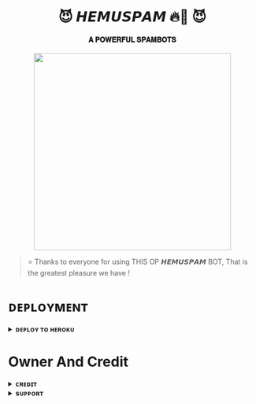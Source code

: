 <h1 align="center"><b>😈 𝙃𝙀𝙈𝙐𝙎𝙋𝘼𝙈 🔥💫 😈</b></h1>

<h4 align="center"> 𝐀 𝐏𝐎𝐖𝐄𝐑𝐅𝐔𝐋 𝐒𝐏𝐀𝐌𝐁𝐎𝐓𝐒</h4>

<p align="center"><a href="https://t.me/ALLENite_X"><img src="https://te.legra.ph/file/99116fb446f5c32414e5c.jpg" width="400"></a></p>


> ⭐️ Thanks to everyone for using THIS OP 𝙃𝙀𝙈𝙐𝙎𝙋𝘼𝙈 BOT, That is the greatest pleasure we have !
    

# ᴅᴇᴘʟᴏʏᴍᴇɴᴛ


<details>
<summary><b>ᴅᴇᴘʟᴏʏ ᴛᴏ ʜᴇʀᴏᴋᴜ</b></summary>
<br>

[![Deploy](https://www.herokucdn.com/deploy/button.svg)](https://dashboard.heroku.com/new?template=https://github.com/ERR0rMK/TSFSpam)
  
</details>


# Owner And Credit


<details>
<summary><b>ᴄʀᴇᴅɪᴛ</b></summary>
<br>

</details>

<details>
<summary><b>sᴜᴘᴘᴏʀᴛ</b></summary>
<br>

# ꜱᴜᴘᴘᴏʀᴛ ✨
<a href="https://t.me/MKxHACKER"><img src="https://img.shields.io/badge/Join-Telegram%20Channel-red.svg?logo=Telegram"></a>

</details>
